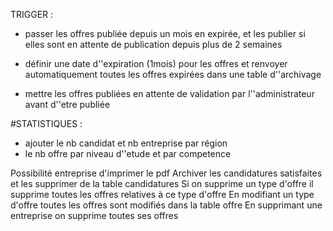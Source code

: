 


TRIGGER :
- passer les offres publiée depuis un mois en expirée, et les publier si elles sont
en attente de publication depuis plus de 2 semaines

- définir une date d''expiration (1mois) pour les offres et renvoyer automatiquement
toutes les offres expirées dans une table d''archivage

- mettre les offres publiées en attente de validation par l''administrateur avant d''etre publiée

#STATISTIQUES :
- ajouter le nb candidat et nb entreprise par région
- le nb offre par niveau d''etude et par competence





Possibilité entreprise d'imprimer le pdf
Archiver les candidatures satisfaites et les supprimer de la table candidatures
Si on supprime un type d'offre il supprime toutes les offres relatives à ce type d'offre
En modifiant un type d'offre toutes les offres sont modifiés dans la table offre
En supprimant une entreprise on supprime toutes ses offres

